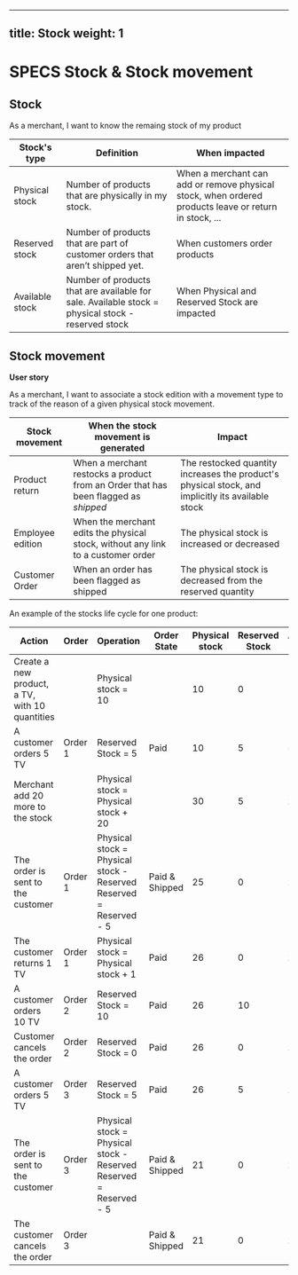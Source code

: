 
---
title: Stock
weight: 1
---
# SPECS Stock & Stock movement

## Stock

As a merchant, I want to know the remaing stock of my product

| Stock's type | Definition | When impacted |
| --- | --- | --- |
| Physical stock | Number of products that are physically in my stock. | When a merchant can add or remove physical stock, when ordered products leave or return in stock, ... |
| Reserved stock | Number of products that are part of customer orders that aren’t shipped yet. | When customers order products |
| Available stock | Number of products that are available for sale. Available stock = physical stock - reserved stock | When Physical and Reserved Stock are impacted |

## Stock movement

**User story**

As a merchant, I want to associate a stock edition with a movement type to track of the reason of a given physical stock movement.

| Stock movement | When the stock movement is generated | Impact |
| --- | --- | --- |
| Product return | When a merchant restocks a product from an Order that has been flagged as _shipped_ | The restocked quantity increases the product's physical stock, and implicitly its available stock |
| Employee edition | When the merchant edits the physical stock, without any link to a customer order | The physical stock is increased or decreased |
| Customer Order | When an order has been flagged as shipped | The physical stock is decreased from the reserved quantity |

An example of the stocks life cycle for one product:

| Action | Order | Operation | Order State | Physical stock | Reserved Stock | Available Stock | Stock movement |
| --- | --- | --- | --- | --- | --- | --- | --- |
| Create a new product, a TV, with 10 quantities  |  | Physical stock = 10 |  | 10 | 0 | 10 | None |
| A customer orders 5 TV | Order 1 | Reserved Stock = 5 | Paid | 10 | 5 | 5 | None |
| Merchant add 20 more to the stock |  | Physical stock = Physical stock + 20 |  | 30 | 5 | 25 | Employee Edition |
| The order is sent to the customer | Order 1 | Physical stock = Physical stock - Reserved <br> Reserved = Reserved - 5 | Paid & Shipped | 25 | 0 | 25 | Customer Order |
| The customer returns 1 TV | Order 1 | Physical stock = Physical stock + 1 | Paid | 26 | 0 | 26 | Product Return |
| A customer orders 10 TV | Order 2 | Reserved Stock = 10 | Paid  | 26 | 10 | 16 | None |
| Customer cancels the order | Order 2 | Reserved Stock = 0 | Paid  | 26 | 0 | 26 | None |
| A customer orders 5 TV | Order 3 | Reserved Stock = 5 | Paid | 26 | 5 | 21 | None |
| The order is sent to the customer | Order 3 | Physical stock = Physical stock - Reserved <br> Reserved = Reserved - 5 | Paid & Shipped | 21 | 0 | 21 | None |
| The customer cancels the order | Order 3 |  | Paid & Shipped | 21 | 0 | 21 | None |
